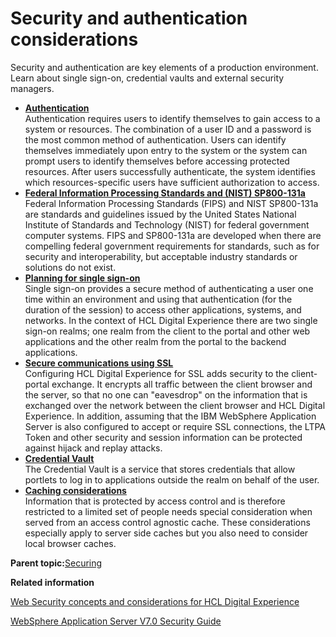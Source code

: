 # Security and authentication considerations

Security and authentication are key elements of a production environment. Learn about single sign-on, credential vaults and external security managers.

-   **[Authentication](../plan/authentication.md)**  
Authentication requires users to identify themselves to gain access to a system or resources. The combination of a user ID and a password is the most common method of authentication. Users can identify themselves immediately upon entry to the system or the system can prompt users to identify themselves before accessing protected resources. After users successfully authenticate, the system identifies which resources-specific users have sufficient authorization to access.
-   **[Federal Information Processing Standards and \(NIST\) SP800-131a](../plan/plan_fips.md)**  
Federal Information Processing Standards \(FIPS\) and NIST SP800-131a are standards and guidelines issued by the United States National Institute of Standards and Technology \(NIST\) for federal government computer systems. FIPS and SP800-131a are developed when there are compelling federal government requirements for standards, such as for security and interoperability, but acceptable industry standards or solutions do not exist.
-   **[Planning for single sign-on](../plan/plan_sso.md)**  
Single sign-on provides a secure method of authenticating a user one time within an environment and using that authentication \(for the duration of the session\) to access other applications, systems, and networks. In the context of HCL Digital Experience there are two single sign-on realms; one realm from the client to the portal and other web applications and the other realm from the portal to the backend applications.
-   **[Secure communications using SSL](../plan/ssloverview.md)**  
Configuring HCL Digital Experience for SSL adds security to the client-portal exchange. It encrypts all traffic between the client browser and the server, so that no one can "eavesdrop" on the information that is exchanged over the network between the client browser and HCL Digital Experience. In addition, assuming that the IBM WebSphere Application Server is also configured to accept or require SSL connections, the LTPA Token and other security and session information can be protected against hijack and replay attacks.
-   **[Credential Vault](../plan/plan_credvault.md)**  
The Credential Vault is a service that stores credentials that allow portlets to log in to applications outside the realm on behalf of the user.
-   **[Caching considerations](../plan/cache_consid.md)**  
Information that is protected by access control and is therefore restricted to a limited set of people needs special consideration when served from an access control agnostic cache. These considerations especially apply to server side caches but you also need to consider local browser caches.

**Parent topic:**[Securing](../security/securing_wp.md)

**Related information**  


[Web Security concepts and considerations for HCL Digital Experience](https://support.hcltechsw.com/csm?id=kb_article&sysparm_article=KB0085886&sys_kb_id=9dbe4e32db89a814a45ad9fcd396194d)

[WebSphere Application Server V7.0 Security Guide](http://www.redbooks.ibm.com/abstracts/sg247660.html?Open)

